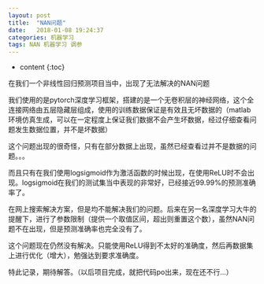 ```yaml
---
layout: post
title:  "NAN问题"
date:   2018-01-08 19:24:37
categories: 机器学习
tags: NAN 机器学习 调参
---
```


* content
{:toc}



在我们一个非线性回归预测项目当中，出现了无法解决的NAN问题

我们使用的是pytorch深度学习框架，搭建的是一个无卷积层的神经网络，这个全连接网络由五层隐藏层组成，使用的训练数据保证是有效且无坏数据的（matlab环境仿真生成，可以在一定程度上保证我们数据不会产生坏数据，经过仔细查看问题发生数据位置，并不是坏数据）

这个问题出现的很奇怪，只有在部分数据上出现，虽然已经查看过并不是数据的问题。。。

而且只有在我们使用logsigmoid作为激活函数的时候出现，在使用ReLU时不会出现。logsigmoid在我们的测试集当中表现的非常好，已经接近99.99%的预测准确率了。

在网上搜索解决方案，但是均不能解决我们的问题。后来在另一名深度学习大牛的提醒下，进行了参数限制（提供一个取值区间，超出则重置这个数），虽然NAN问题不在出现，但是预测准确率也完全没有了。

这个问题现在仍然没有解决。只能使用ReLU得到不太好的准确度，然后再数据集上进行优化（增大），勉强达到要求准确度。

特此记录，期待解答。（以后项目完成，就把代码po出来，现在还不行...）